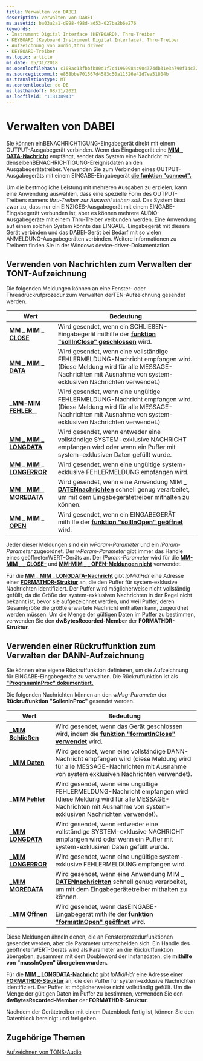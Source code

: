 ```yaml
---
title: Verwalten von DABEI
description: Verwalten von DABEI
ms.assetid: ba03a2a1-d998-498d-ad53-027ba2b6e276
keywords:
- Instrument Digital Interface (KEYBOARD), Thru-Treiber
- KEYBOARD (Keyboard Instrument Digital Interface), Thru-Treiber
- Aufzeichnung von audio,thru driver
- KEYBOARD-Treiber
ms.topic: article
ms.date: 05/31/2018
ms.openlocfilehash: c108ac13fbbfb80d1f7c41960984c904374db31e3a790f14c326cf9e7946dac9
ms.sourcegitcommit: e858bbe701567d4583c50a11326e42d7ea51804b
ms.translationtype: MT
ms.contentlocale: de-DE
ms.lasthandoff: 08/11/2021
ms.locfileid: "118138943"
---
```

# <a name="managing-midi-thru"></a>Verwalten von DABEI

Sie können einBENACHRICHTIGUNG-Eingabegerät direkt mit einem OUTPUT-Ausgabegerät verbinden. Wenn das Eingabegerät eine [**MIM \_ DATA-Nachricht**](mim-data.md) empfängt, sendet das System eine Nachricht mit denselbenBENACHRICHTIGUNG-Ereignisdaten an den Ausgabegerätetreiber. Verwenden Sie zum Verbinden eines OUTPUT-Ausgabegeräts mit einem EINGABE-Eingabegerät [**die funktion "connect".**](/windows/win32/api/mmeapi/nf-mmeapi-midiconnect)

Um die bestmögliche Leistung mit mehreren Ausgaben zu erzielen, kann eine Anwendung auswählen, dass eine spezielle Form des OUTPUT-Treibers namens *thru-Treiber zur Auswahl stehen soll.* Das System lässt zwar zu, dass nur ein EINZIGES-Ausgabegerät mit einem EINGABE-Eingabegerät verbunden ist, aber es können mehrere AUDIO-Ausgabegeräte mit einem Thru-Treiber verbunden werden. Eine Anwendung auf einem solchen System könnte das EINGABE-Eingabegerät mit diesem Gerät verbinden und das DABEI-Gerät bei Bedarf mit so vielen ANMELDUNG-Ausgabegeräten verbinden. Weitere Informationen zu Treibern finden Sie in der Windows device-driver-Dokumentation.

## <a name="using-messages-to-manage-midi-recording"></a>Verwenden von Nachrichten zum Verwalten der TONT-Aufzeichnung

Die folgenden Meldungen können an eine Fenster- oder Threadrückrufprozedur zum Verwalten derTEN-Aufzeichnung gesendet werden.



| Wert                                          | Bedeutung                                                                                                                                |
|------------------------------------------------|----------------------------------------------------------------------------------------------------------------------------------------|
| [**MM \_ MIM \_ CLOSE**](mm-mim-close.md)         | Wird gesendet, wenn ein SCHLIEßEN-Eingabegerät mithilfe der [**funktion "sollInClose" geschlossen**](/windows/win32/api/mmeapi/nf-mmeapi-midiinclose) wird.                                      |
| [**MM \_ MIM \_ DATA**](mm-mim-data.md)           | Wird gesendet, wenn eine vollständige FEHLERMELDUNG-Nachricht empfangen wird. (Diese Meldung wird für alle MESSAGE-Nachrichten mit Ausnahme von system-exklusiven Nachrichten verwendet.)          |
| [**\_MM-MIM FEHLER \_**](mm-mim-error.md)         | Wird gesendet, wenn eine ungültige FEHLERMELDUNG-Nachricht empfangen wird. (Diese Meldung wird für alle MESSAGE-Nachrichten mit Ausnahme von system-exklusiven Nachrichten verwendet.)          |
| [**MM \_ MIM \_ LONGDATA**](mm-mim-longdata.md)   | Wird gesendet, wenn entweder eine vollständige SYSTEM-exklusive NACHRICHT empfangen wird oder wenn ein Puffer mit system-exklusiven Daten gefüllt wurde.     |
| [**MM \_ MIM \_ LONGERROR**](mm-mim-longerror.md) | Wird gesendet, wenn eine ungültige system-exklusive FEHLERMELDUNG empfangen wird.                                                                        |
| [**MM \_ MIM \_ MOREDATA**](mm-mim-moredata.md)   | Wird gesendet, wenn eine Anwendung MIM [**\_ DATENnachrichten**](mim-data.md) schnell genug verarbeitet, um mit dem Eingabegerätetreiber mithalten zu können. |
| [**MM \_ MIM \_ OPEN**](mm-mim-open.md)           | Wird gesendet, wenn ein EINGABEGERÄT mithilfe der [**funktion "sollInOpen" geöffnet**](/windows/win32/api/mmeapi/nf-mmeapi-midiinopen) wird.                                        |



 

Jeder dieser Meldungen sind ein *wParam-Parameter* und ein *lParam-Parameter* zugeordnet. Der *wParam-Parameter* gibt immer das Handle eines geöffnetenWERT-Geräts an. Der *lParam-Parameter* wird für die [**MM-MIM \_ \_ CLOSE-**](mm-mim-close.md) und [**MM-MIM \_ \_ OPEN-Meldungen nicht**](mm-mim-open.md) verwendet.

Für die [**MM \_ MIM \_ LONGDATA-Nachricht**](mm-mim-longdata.md) gibt *lpMidiHdr* eine Adresse einer [**FORMATHDR-Struktur**](/windows/win32/api/mmeapi/ns-mmeapi-midihdr) an, die den Puffer für system-exklusive Nachrichten identifiziert. Der Puffer wird möglicherweise nicht vollständig gefüllt, da die Größe der system-exklusiven Nachrichten in der Regel nicht bekannt ist, bevor sie aufgezeichnet werden, und weil Puffer, deren Gesamtgröße die größte erwartete Nachricht enthalten kann, zugeordnet werden müssen. Um die Menge der gültigen Daten im Puffer zu bestimmen, verwenden Sie den **dwBytesRecorded-Member** der **FORMATHDR-Struktur.**

## <a name="using-a-callback-function-to-manage-midi-recording"></a>Verwenden einer Rückruffunktion zum Verwalten der DANN-Aufzeichnung

Sie können eine eigene Rückruffunktion definieren, um die Aufzeichnung für EINGABE-Eingabegeräte zu verwalten. Die Rückruffunktion ist als [**"ProgrammInProc" dokumentiert.**](/previous-versions//dd798460(v=vs.85))

Die folgenden Nachrichten können an den *wMsg-Parameter* der **Rückruffunktion "SollenInProc"** gesendet werden.



| Wert                                   | Bedeutung                                                                                                                                |
|-----------------------------------------|----------------------------------------------------------------------------------------------------------------------------------------|
| [**\_MIM Schließen**](mim-close.md)         | Wird gesendet, wenn das Gerät geschlossen wird, indem die [**funktion "formatInClose" verwendet**](/windows/win32/api/mmeapi/nf-mmeapi-midiinclose) wird.                                               |
| [**\_MIM Daten**](mim-data.md)           | Wird gesendet, wenn eine vollständige DANN-Nachricht empfangen wird (diese Meldung wird für alle MESSAGE-Nachrichten mit Ausnahme von system exklusiven Nachrichten verwendet).           |
| [**\_MIM Fehler**](mim-error.md)         | Wird gesendet, wenn eine ungültige FEHLERMELDUNG-Nachricht empfangen wird (diese Meldung wird für alle MESSAGE-Nachrichten mit Ausnahme von system-exklusiven Nachrichten verwendet).           |
| [**\_MIM LONGDATA**](mim-longdata.md)   | Wird gesendet, wenn entweder eine vollständige SYSTEM-exklusive NACHRICHT empfangen wird oder wenn ein Puffer mit system-exklusiven Daten gefüllt wurde.     |
| [**\_MIM LONGERROR**](mim-longerror.md) | Wird gesendet, wenn eine ungültige system-exklusive FEHLERMELDUNG empfangen wird.                                                                        |
| [**\_MIM MOREDATA**](mim-moredata.md)   | Wird gesendet, wenn eine Anwendung MIM [**\_ DATENnachrichten**](mim-data.md) schnell genug verarbeitet, um mit dem Eingabegerätetreiber mithalten zu können. |
| [**\_MIM Öffnen**](mim-open.md)           | Wird gesendet, wenn dasEINGABE-Eingabegerät mithilfe der [**funktion "formatInOpen" geöffnet**](/windows/win32/api/mmeapi/nf-mmeapi-midiinopen) wird.                                      |



 

Diese Meldungen ähneln denen, die an Fensterprozedurfunktionen gesendet werden, aber die Parameter unterscheiden sich. Ein Handle des geöffnetenWERT-Geräts wird als Parameter an die Rückruffunktion übergeben, zusammen mit dem Doubleword der Instanzdaten, die **mithilfe von "mussInOpen" übergeben wurden.**

Für die [**MIM \_ LONGDATA-Nachricht**](mim-longdata.md) gibt *lpMidiHdr* eine Adresse einer [**FORMATHDR-Struktur**](/windows/win32/api/mmeapi/ns-mmeapi-midihdr) an, die den Puffer für system-exklusive Nachrichten identifiziert. Der Puffer ist möglicherweise nicht vollständig gefüllt. Um die Menge der gültigen Daten im Puffer zu bestimmen, verwenden Sie den **dwBytesRecorded-Member** der **FORMATHDR-Struktur.**

Nachdem der Gerätetreiber mit einem Datenblock fertig ist, können Sie den Datenblock bereinigt und frei geben.

## <a name="related-topics"></a>Zugehörige Themen

<dl> <dt>

[Aufzeichnen von TONS-Audio](recording-midi-audio.md)
</dt> </dl>

 

 
